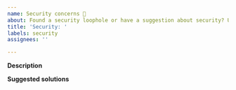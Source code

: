 ```yaml
---
name: Security concerns 🔐
about: Found a security loophole or have a suggestion about security? Use this issue type
title: 'Security: '
labels: security
assignees: ''

---
```


**Description**
<!-- briefly describe how this affects you and other users -->

**Suggested solutions**
<!-- if you have any idea for resolving the performance 
concern, share it here. Leave it blank if you aren't sure -->
